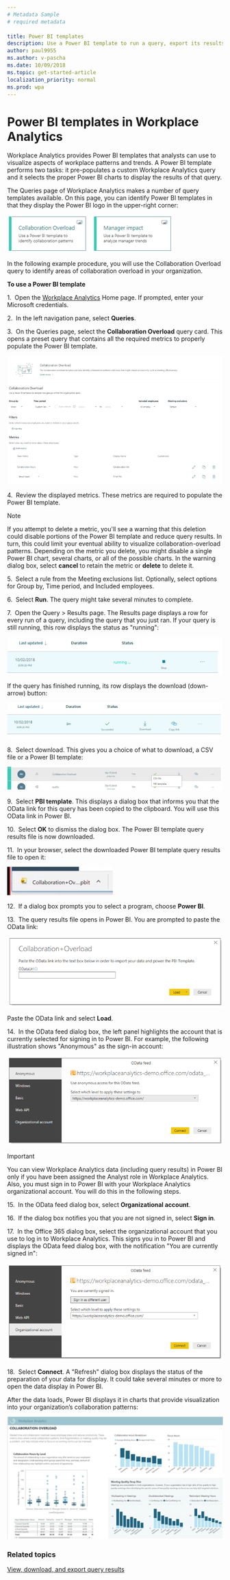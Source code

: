```yaml
---
# Metadata Sample
# required metadata

title: Power BI templates
description: Use a Power BI template to run a query, export its results, and visualize them in Power BI
author: paul9955
ms.author: v-pascha
ms.date: 10/09/2018
ms.topic: get-started-article
localization_priority: normal 
ms.prod: wpa
---
```


# Power BI templates in Workplace Analytics 

Workplace Analytics provides Power BI templates that analysts can use to visualize aspects of workplace patterns and trends. A Power BI template performs two tasks: it pre-populates a custom Workplace Analytics query and it selects the proper Power BI charts to display the results of that query. 

The Queries page of Workplace Analytics makes a number of query templates available. On this page, you can identify Power BI templates in that they display the Power BI logo in the upper-right corner:

   ![Power BI logo in query card](../Images/WpA/tutorials/two-pbi-cards.png)

In the following example procedure, you will use the Collaboration Overload query to identify areas of collaboration overload in your organization. 

**To use a Power BI template**

1.  Open the [Workplace Analytics](https://workplaceanalytics.office.com) Home page. If prompted, enter your Microsoft credentials.

2.  In the left navigation pane, select **Queries**.

3.  On the Queries page, select the **Collaboration Overload** query card. This opens a preset query that contains all the required metrics to properly populate the Power BI template. 

   ![Opened Power BI template query](../Images/WpA/tutorials/pbi-templates-02.png)
   
4.  Review the displayed metrics. These metrics are required to populate the Power BI template. 

   > [!Note] 
   > If you attempt to delete a metric, you'll see a warning that this deletion could disable portions of the Power BI template and reduce query results. In turn, this could limit your eventual ability to visualize collaboration-overload patterns. Depending on the metric you delete, you might disable a single Power BI chart, several charts, or all of the possible charts. In the warning dialog box, select **cancel** to retain the metric or **delete** to delete it.  
  
5.  Select a rule from the Meeting exclusions list. Optionally, select options for Group by, Time period, and Included employees.  

6.  Select **Run**. The query might take several minutes to complete.

7.  Open the Query &gt; Results page. The Results page displays a row for every run of a query, including the query that you just ran. If your query is still running, this row displays the status as "running": 

   ![Query is still running](../Images/WpA/tutorials/query-running.png)

 If the query has finished running, its row displays the download (down-arrow) button:

   ![Query results are ready](../Images/WpA/tutorials/query-results-done.png)
 
8.  Select download. This gives you a choice of what to download, a CSV file or a Power BI template: 

   ![Select PBI template](../Images/WpA/tutorials/pbi-templates-03.png)

9.  Select **PBI template**. This displays a dialog box that informs you that the OData link for this query has been copied to the clipboard. You will use this OData link in Power BI. 

10.  Select **OK** to dismiss the dialog box. The Power BI template query results file is now downloaded. 

11.  In your browser, select the downloaded Power BI template query results file to open it:

   ![Open downloaded Power BI template file](../Images/WpA/tutorials/pbi-templates-05.png)

12.  If a dialog box prompts you to select a program, choose **Power BI**.

13.  The query results file opens in Power BI. You are prompted to paste the OData link:

   ![Paste OData link here](../Images/WpA/tutorials/pbi-templates-07.png)

   Paste the OData link and select **Load**. 

14.  In the OData feed dialog box, the left panel highlights the account that is currently selected for signing in to Power BI. For example, the following illustration shows "Anonymous" as the sign-in account:
   
   ![Anonymous account displayed](../Images/WpA/tutorials/anon-access-to-pbi.png)   

   > [!Important] 
   > You can view Workplace Analytics data (including query results) in Power BI only if you have been assigned the Analyst role in Workplace Analytics. Also, you must sign in to Power BI with your Workplace Analytics organizational account. You will do this in the following steps. 

15.  In the OData feed dialog box, select **Organizational account**.

16.  If the dialog box notifies you that you are not signed in, select **Sign in**.

17.  In the Office 365 dialog box, select the organizational account that you use to log in to Workplace Analytics. This signs you in to Power BI and displays the OData feed dialog box, with the notification "You are currently signed in":      
   
   ![You are signed in](../Images/WpA/tutorials/you-are-signed-in.png)

18.  Select **Connect**. A "Refresh" dialog box displays the status of the preparation of your data for display. It could take several minutes or more to open the data display in Power BI. 

After the data loads, Power BI displays it in charts that provide visualization into your organization’s collaboration patterns: 

   ![Results visualized in Power BI](../Images/WpA/tutorials/pbi-templates-08a.png)

### Related topics

[View, download, and export query results](../use/view-download-and-export-query-results.md)